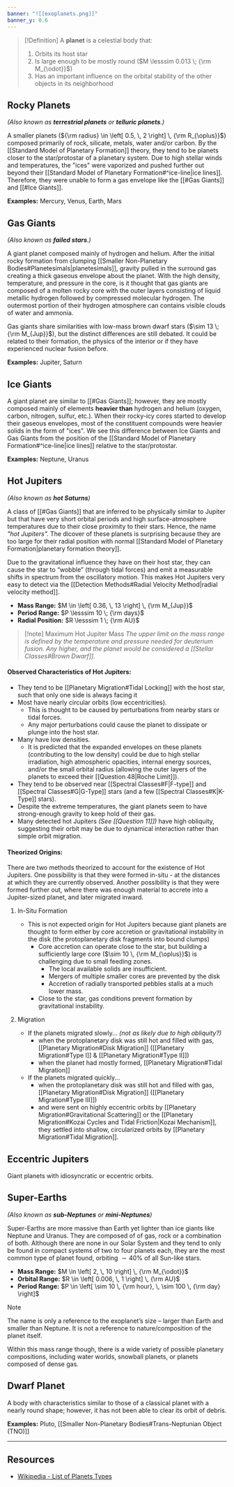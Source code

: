 ```yaml
---
banner: "![[exoplanets.png]]"
banner_y: 0.6
---
```


> [!Definition]
> A **planet** is a celestial body that:
> 1. Orbits its host star
> 2. Is large enough to be mostly round ($M \lesssim 0.013 \; {\rm M_{\odot}}$)
> 3. Has an important influence on the orbital stability of the other objects in its neighborhood

## Rocky Planets
*(Also known as **terrestrial planets** or **telluric planets**.)*

A smaller planets (${\rm radius} \in \left[ 0.5, \, 2 \right] \, {\rm R_{\oplus}}$) composed primarily of rock, silicate, metals, water and/or carbon. By the [[Standard Model of Planetary Formation]] theory, they tend to be planets closer to the star/protostar of a planetary system. Due to high stellar winds and temperatures, the "ices" were vaporized and pushed further out beyond their [[Standard Model of Planetary Formation#^ice-line|ice lines]]. Therefore, they were unable to form a gas envelope like the [[#Gas Giants]] and [[#Ice Giants]].

**Examples:** Mercury, Venus, Earth, Mars

## Gas Giants
*(Also known as **failed stars**.)*

A giant planet composed mainly of hydrogen and helium. After the initial rocky formation from clumping [[Smaller Non-Planetary Bodies#Planetesimals|planetesimals]], gravity pulled in the surround gas creating a thick gaseous envelope about the planet. With the high density, temperature, and pressure in the core, is it thought that gas giants are composed of a molten rocky core with the outer layers consisting of liquid metallic hydrogen followed by compressed molecular hydrogen. The outermost portion of their hydrogen atmosphere can contains visible clouds of water and ammonia.

Gas giants share similarities with low-mass brown dwarf stars ($\sim 13 \; {\rm M_{Jup}}$), but the distinct differences are still debated. It could be related to their formation, the physics of the interior or if they have experienced nuclear fusion before.

**Examples:** Jupiter, Saturn

## Ice Giants

A giant planet are similar to [[#Gas Giants]]; however, they are mostly composed mainly of elements **heavier than** hydrogen and helium (oxygen, carbon, nitrogen, sulfur, etc.). When their rocky-icy cores started to develop their gaseous envelopes, most of the constituent compounds were heavier solids in the form of "ices". We see this difference between Ice Giants and Gas Giants from the position of the [[Standard Model of Planetary Formation#^ice-line|ice lines]] relative to the star/protostar.

**Examples:** Neptune, Uranus

## Hot Jupiters
*(Also known as **hot Saturns**)*

A class of [[#Gas Giants]] that are inferred to be physically similar to Jupiter but that have very short orbital periods and high surface-atmosphere temperatures due to their close proximity to their stars. Hence, the name *"hot Jupiters".* The dicover of these planets is surprising because they are too large for their radial position with normal [[Standard Model of Planetary Formation|planetary formation theory]].

Due to the gravitational influence they have on their host star, they can cause the star to “wobble” (through tidal forces) and emit a measurable shifts in spectrum from the oscillatory motion. This makes Hot Jupiters very easy to detect via the [[Detection Methods#Radial Velocity Method|radial velocity method]].

- **Mass Range:** $M \in \left[ 0.36, \, 13 \right] \, {\rm M_{Jup}}$
- **Period Range:** $P \lesssim 10 \; {\rm days}$
- **Radial Position:**  $R \lesssim 1 \; {\rm AU}$

> [!note] Maximum Hot Jupiter Mass
> *The upper limit on the mass range is defined by the temperature and pressure needed for deuterium fusion. Any higher, and the planet would be considered a [[Stellar Classes#Brown Dwarf]].*

#### Observed Characteristics of Hot Jupiters:

- They tend to be [[Planetary Migration#Tidal Locking]] with the host star, such that only one side is always facing it
- Most have nearly circular orbits (low eccentricities). 
	- This is thought to be caused by perturbations from nearby stars or tidal forces. 
	- Any major perturbations could cause the planet to dissipate or plunge into the host star.
- Many have low densities.
	- It is predicted that the expanded envelopes on these planets (contributing to the low density) could be due to high stellar irradiation, high atmospheric opacities, internal energy sources, and/or the small orbital radius (allowing the outer layers of the planets to exceed their [[Question 48|Roche Limit]]).
- They tend to be observed near [[Spectral Classes#F|F-type]] and [[Spectral Classes#G|G-Type]] stars (and a few [[Spectral Classes#K|K-Type]] stars). 
- Despite the extreme temperatures, the giant planets seem to have strong-enough gravity to keep hold of their gas. 
- Many detected hot Jupiters *(See [[Question 11]])* have high obliquity, suggesting their orbit may be due to dynamical interaction rather than simple orbit migration.

#### Theorized Origins:

There are two methods theorized to account for the existence of Hot Jupiters. One possibility is that they were formed in-situ - at the distances at which they are currently observed. Another possibility is that they were formed further out, where there was enough material to accrete into a Jupiter-sized planet, and later migrated inward. 

1) In-Situ Formation
	- This is not expected origin for Hot Jupiters because giant planets are thought to form either by core accretion or gravitational instability in the disk (the protoplanetary disk fragments into bound clumps)
		- Core accretion can operate close to the star, but building a sufficiently large core ($\sim 10 \, {\rm M_{\oplus}}$) is challenging due to small feeding zones. 
			- The local available solids are insufficient.
			- Mergers of multiple smaller cores are prevented by the disk
			- Accretion of radially transported pebbles stalls at a much lower mass. 
		- Close to the star, gas conditions prevent formation by gravitational instability. 
	
2) Migration
	- If the planets migrated slowly... *(not as likely due to high obliquity?)*
		- when the protoplanetary disk was still hot and filled with gas, [[Planetary Migration#Disk Migration]] ([[Planetary Migration#Type I]] & [[Planetary Migration#Type II]])
		- when the planet had mostly formed, [[Planetary Migration#Tidal Migration]]
	- If the planets migrated quickly...
		- when the protoplanetary disk was still hot and filled with gas, [[Planetary Migration#Disk Migration]] ([[Planetary Migration#Type III]])
		- and were sent on highly eccentric orbits by [[Planetary Migration#Gravitational Scattering]] or the [[Planetary Migration#Kozai Cycles and Tidal Friction|Kozai Mechanism]], they settled into shallow, circularized orbits by [[Planetary Migration#Tidal Migration]].

## Eccentric Jupiters

Giant planets with idiosyncratic or eccentric orbits.

## Super-Earths
*(Also known as **sub-Neptunes** or **mini-Neptunes**)*

Super-Earths are more massive than Earth yet lighter than ice giants like Neptune and Uranus. They are composed of of gas, rock or a combination of both. Although there are none in our Solar System and they tend to only be found in compact systems of two to four planets each, they are the most common type of planet found, orbiting $\sim 40 \%$ of all Sun-like stars.

- **Mass Range:** $M \in \left[ 2, \, 10 \right] \, {\rm M_{\odot}}$
- **Orbital Range:** $R \in \left[ 0.006, \, 1 \right] \, {\rm AU}$ 
- **Period Range:** $P \in \left[ \sim 10 \, {\rm hour}, \, \sim 100 \, {\rm day} \right]$ 

> [!note]
>The name is only a reference to the exoplanet’s size – larger than Earth and smaller than Neptune. It is not a reference to nature/composition of the planet itself. 
>
>Within this mass range though, there is a wide variety of possible planetary compositions, including water worlds, snowball planets, or planets composed of dense gas.

## Dwarf Planet

A body with characteristics similar to those of a classical planet with a nearly round shape; however, it has not been able to clear its orbit of debris.

**Examples:** Pluto, [[Smaller Non-Planetary Bodies#Trans-Neptunian Object (TNO)]]


---
## Resources
- [Wikipedia - List of Planets Types](https://en.wikipedia.org/wiki/List_of_planet_types)
